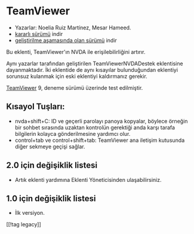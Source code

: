 # TeamViewer #

*	Yazarlar: Noelia Ruiz Martínez, Mesar Hameed.
*	[kararlı sürümü][1] indir
*	[geliştirilme aşamasında olan sürümü][1] indir

Bu eklenti, TeamViewer'ın NVDA ile erişilebilirliğini artırır.

Aynı yazarlar tarafından geliştirilen TeamViewerNVDADestek eklentisine
dayanmaktadır. İki eklentide de aynı kısayılar bulunduğundan  eklentiyi
sorunsuz kulanmak için eski eklentiyi kaldırmanız gerekir.

[TeamViewer][3] 9, deneme sürümü üzerinde test edilmiştir.

## Kısayol Tuşları: ##

*	nvda+shift+C: ID ve geçerli parolayı panoya kopyalar, böylece örneğin bir
  sohbet sırasında uzaktan kontrolün gerektiği anda karşı tarafa bilgilerin
  kolayca gönderilmesine yardımcı olur.
*	control+tab ve control+shift+tab: TeamViewer ana iletişim kutusunda diğer
  sekmeye geçişi sağlar.

## 2.0 için değişiklik listesi ##
*	 Artık eklenti yardımına Eklenti Yöneticisinden ulaşabilirsiniz.

## 1.0 için değişiklik listesi ##
*	 İlk versiyon.

[[!tag legacy]]

[1]: https://www.nvaccess.org/addonStore/legacy?file=tv

[2]: https://www.nvaccess.org/addonStore/legacy?file=tv-dev

[3]: https://www.teamviewer.com
